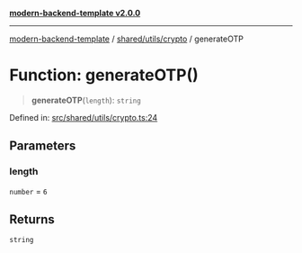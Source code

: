 [**modern-backend-template v2.0.0**](../../../../README.md)

***

[modern-backend-template](../../../../modules.md) / [shared/utils/crypto](../README.md) / generateOTP

# Function: generateOTP()

> **generateOTP**(`length`): `string`

Defined in: [src/shared/utils/crypto.ts:24](https://github.com/maemreyo/saas-4cus-nodejs/blob/2a5b3f3aa11335dfa561e80e1feabb8e6084261e/src/shared/utils/crypto.ts#L24)

## Parameters

### length

`number` = `6`

## Returns

`string`
